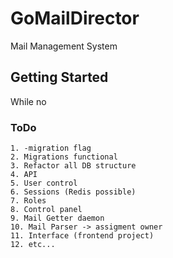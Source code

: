 # GoMailDirector

Mail Management System

## Getting Started

While no

### ToDo

```
1. -migration flag
2. Migrations functional
3. Refactor all DB structure
4. API
5. User control
6. Sessions (Redis possible)
7. Roles
8. Control panel
9. Mail Getter daemon
10. Mail Parser -> assigment owner
11. Interface (frontend project)
12. etc...
```
